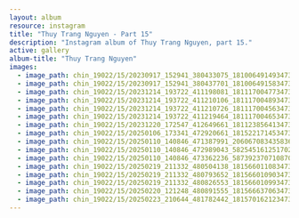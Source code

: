 ```yaml
---
layout: album
resource: instagram
title: "Thuy Trang Nguyen - Part 15"
description: "Instagram album of Thuy Trang Nguyen, part 15."
active: gallery
album-title: "Thuy Trang Nguyen"
images:
  - image_path: chin_19022/15/20230917_152941_380433075_18100649149347304_6485903381336918063_n.jpg
  - image_path: chin_19022/15/20230917_152941_380437701_18100649158347304_7310589720316988465_n.jpg
  - image_path: chin_19022/15/20231214_193722_411198081_18111700477347304_2555734236488164385_n.jpg
  - image_path: chin_19022/15/20231214_193722_411210106_18111700489347304_1030387121626598631_n.jpg
  - image_path: chin_19022/15/20231214_193722_411210726_18111700456347304_668517093368649313_n.jpg
  - image_path: chin_19022/15/20231214_193722_411219464_18111700465347304_821094737587953196_n.jpg
  - image_path: chin_19022/15/20231220_172547_412649661_18112385641347304_2478503662794784309_n.jpg
  - image_path: chin_19022/15/20250106_173341_472920661_18152217145347304_5303142534679829057_n.jpg
  - image_path: chin_19022/15/20250110_140846_471387991_2060670834358369_8531431344408326919_n.jpg
  - image_path: chin_19022/15/20250110_140846_472989043_582545161251702_184475902772883375_n.jpg
  - image_path: chin_19022/15/20250110_140846_473362236_587392370710870_516522394800072301_n.jpg
  - image_path: chin_19022/15/20250219_211332_480504138_18156601108347304_3972313116442753947_n.jpg
  - image_path: chin_19022/15/20250219_211332_480793652_18156601090347304_3899868125839747477_n.jpg
  - image_path: chin_19022/15/20250219_211332_480826553_18156601099347304_5303374914264472807_n.jpg
  - image_path: chin_19022/15/20250220_121248_480891555_18156663706347304_806632643424671880_n.jpg
  - image_path: chin_19022/15/20250223_210644_481782442_18157016212347304_497922604354671164_n.jpg
---
```

